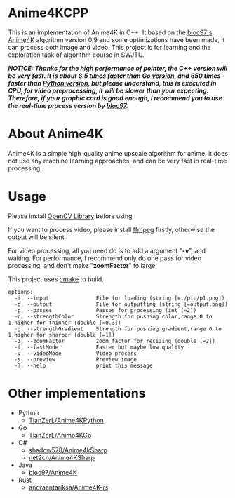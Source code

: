 # Anime4KCPP
This is an implementation of Anime4K in C++. It based on the [bloc97's Anime4K](https://github.com/bloc97/Anime4K) algorithm version 0.9 and some optimizations have been made, it can process both image and video.
This project is for learning and the exploration task of algorithm course in SWJTU.  

***NOTICE: Thanks for the high performance of pointer, the C++ version will be very fast. It is about 6.5 times faster than [Go version](https://github.com/TianZerL/Anime4KGo), and 650 times faster than [Python version](https://github.com/TianZerL/Anime4KPython), but please understand, this is executed in CPU, for video preprocessing, it will be slower than your expecting. Therefore, if your graphic card is good enough, I recommend you to use the real-time process version by [bloc97](https://github.com/bloc97/Anime4K).***

# About Anime4K
Anime4K is a simple high-quality anime upscale algorithm for anime. it does not use any machine learning approaches, and can be very fast in real-time processing.

# Usage
Please install [OpenCV Library](https://opencv.org) before using.  

If you want to process video, please install [ffmpeg](https://ffmpeg.org) firstly, otherwise the output will be silent.  

For video processing, all you need do is to add a argument "**-v**", and waiting. For performance, I recommend only do one pass for video processing, and don't make "**zoomFactor**" to large.

This project uses [cmake](https://cmake.org) to build.

    options:
      -i, --input               File for loading (string [=./pic/p1.png])
      -o, --output              File for outputting (string [=output.png])
      -p, --passes              Passes for processing (int [=2])
      -c, --strengthColor       Strength for pushing color,range 0 to 1,higher for thinner (double [=0.3])
      -g, --strengthGradient    Strength for pushing gradient,range 0 to 1,higher for sharper (double [=1])
      -z, --zoomFactor          zoom factor for resizing (double [=2])
      -f, --fastMode            Faster but maybe low quality
      -v, --videoMode           Video process
      -s, --preview             Preview image
      -?, --help                print this message

# Other implementations
- Python
  - [TianZerL/Anime4KPython](https://github.com/TianZerL/Anime4KPython)
- Go
  - [TianZerL/Anime4KGo](https://github.com/TianZerL/Anime4KGo)
- C#
  - [shadow578/Anime4kSharp](https://github.com/shadow578/Anime4kSharp)
  - [net2cn/Anime4KSharp](https://github.com/net2cn/Anime4KSharp)
- Java
  - [bloc97/Anime4K](https://github.com/bloc97/Anime4K)
- Rust
  - [andraantariksa/Anime4K-rs](https://github.com/andraantariksa/Anime4K-rs)